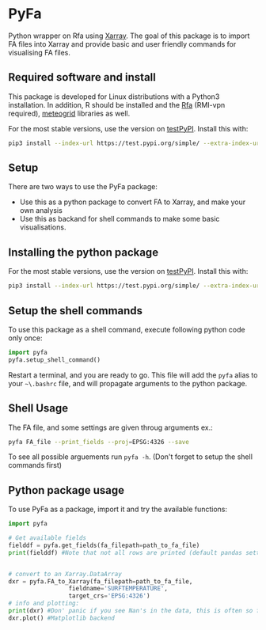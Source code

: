 # PyFa
Python wrapper on Rfa using [Xarray](https://docs.xarray.dev/en/stable/). The goal of this package is to import FA files into Xarray and provide basic and user friendly commands for visualising FA files.  


## Required software and install
This package is developed for Linux distributions with a Python3 installation. In addition, R should be installed and the [Rfa](https://gitlab-me.oma.be/aladin/Rfa) (RMI-vpn required), [meteogrid](https://github.com/harphub/meteogrid) libraries as well. 

For the most stable versions, use the version on [testPyPI](https://test.pypi.org/project/pyfa/). Install this with:
```bash
pip3 install --index-url https://test.pypi.org/simple/ --extra-index-url https://pypi.org/simple pyfa --upgrade
```

## Setup
There are two ways to use the PyFa package:
* Use this as a python package to convert FA to Xarray, and make your own analysis
* Use this as backand for shell commands to make some basic visualisations. 


## Installing the python package
For the most stable versions, use the version on [testPyPI](https://test.pypi.org/project/pyfa/). Install this with:
```bash
pip3 install --index-url https://test.pypi.org/simple/ --extra-index-url https://pypi.org/simple pyfa --upgrade
```



## Setup the shell commands
To use this package as a shell command, execute following python code only once:

```python
import pyfa
pyfa.setup_shell_command()
```
Restart a terminal, and you are ready to go.
This file will add the `pyfa` alias to your `~\.bashrc` file, and will propagate arguments to the python package. 


## Shell Usage
The FA file, and some settings are given throug arguments ex.:
```bash
pyfa FA_file --print_fields --proj=EPSG:4326 --save
```

To see all possible arguements run `pyfa -h`. (Don't forget to setup the shell commands first)
 ## Python package usage
 To use PyFa as a package, import it and try the available functions:
 
 ```python
import pyfa

# Get available fields
fielddf = pyfa.get_fields(fa_filepath=path_to_fa_file)
print(fielddf) #Note that not all rows are printed (default pandas settings). 


# convert to an Xarray.DataArray
dxr = pyfa.FA_to_Xarray(fa_filepath=path_to_fa_file,
                  fieldname='SURFTEMPERATURE',
                  target_crs='EPSG:4326')
# info and plotting:
print(dxr) #Don' panic if you see Nan's in the data, this is often so for the corners because of reprojecting.
dxr.plot() #Matplotlib backend
```
 
 

